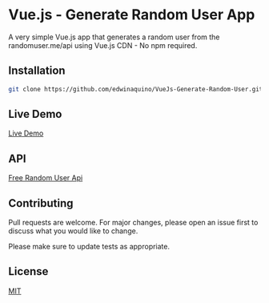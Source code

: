 # Vue.js - Generate Random User App

A very simple Vue.js app that generates a random user from the randomuser.me/api using Vue.js CDN - No npm required.

## Installation

```bash
git clone https://github.com/edwinaquino/VueJs-Generate-Random-User.git
```
## Live Demo
[Live Demo](https://edwinaquino.github.io/VueJs-Generate-Random-User/)

## API
[Free Random User Api](https://randomuser.me/api)

## Contributing
Pull requests are welcome. For major changes, please open an issue first to discuss what you would like to change.

Please make sure to update tests as appropriate.

## License
[MIT](https://choosealicense.com/licenses/mit/)